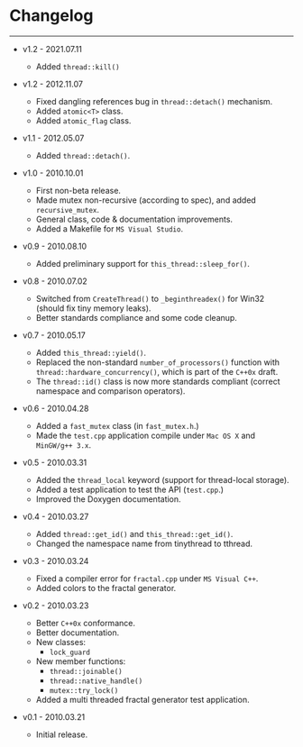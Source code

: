# Changelog #

-------------

- v1.2 - 2021.07.11
    - Added `thread::kill()`

- v1.2 - 2012.11.07
    - Fixed dangling references bug in `thread::detach()` mechanism.
    - Added `atomic<T>` class.
    - Added `atomic_flag` class.

- v1.1 - 2012.05.07
    - Added `thread::detach()`.

- v1.0 - 2010.10.01
    - First non-beta release.
    - Made mutex non-recursive (according to spec), and added `recursive_mutex`.
    - General class, code & documentation improvements.
    - Added a Makefile for `MS Visual Studio`.

- v0.9 - 2010.08.10
    - Added preliminary support for `this_thread::sleep_for()`.

- v0.8 - 2010.07.02
    - Switched from `CreateThread()` to `_beginthreadex()` for Win32 (should fix
      tiny memory leaks).
    - Better standards compliance and some code cleanup.

- v0.7 - 2010.05.17
    - Added `this_thread::yield()`.
    - Replaced the non-standard `number_of_processors()` function with
      `thread::hardware_concurrency()`, which is part of the `C++0x` draft.
    - The `thread::id()` class is now more standards compliant (correct namespace
      and comparison operators).

- v0.6 - 2010.04.28
    - Added a `fast_mutex` class (in `fast_mutex.h`.)
    - Made the `test.cpp` application compile under `Mac OS X` and `MinGW/g++ 3.x`.

- v0.5 - 2010.03.31
    - Added the `thread_local` keyword (support for thread-local storage).
    - Added a test application to test the API (`test.cpp`.)
    - Improved the Doxygen documentation.

- v0.4 - 2010.03.27
    - Added `thread::get_id()` and `this_thread::get_id()`.
    - Changed the namespace name from tinythread to tthread.

- v0.3 - 2010.03.24
    - Fixed a compiler error for `fractal.cpp` under `MS Visual C++`.
    - Added colors to the fractal generator.

- v0.2 - 2010.03.23
    - Better `C++0x` conformance.
    - Better documentation.
    - New classes:
        - `lock_guard`
    - New member functions:
        - `thread::joinable()`
        - `thread::native_handle()`
        - `mutex::try_lock()`
    - Added a multi threaded fractal generator test application.

- v0.1 - 2010.03.21
    - Initial release.


